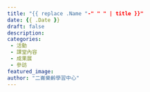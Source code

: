 ```yaml
---
title: "{{ replace .Name "-" " " | title }}"
date: {{ .Date }}
draft: false
description:
categories:
 - 活動
 - 課堂內容
 - 成果展
 - 參訪
featured_image:
author: "二崙樂齡學習中心"
---
```

